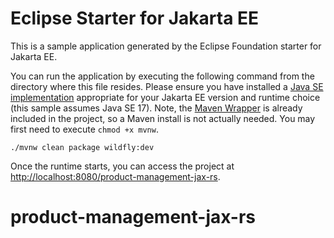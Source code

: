 # Eclipse Starter for Jakarta EE
This is a sample application generated by the Eclipse Foundation starter for Jakarta EE.

You can run the application by executing the following command from the directory where this file resides. Please ensure you have installed a [Java SE implementation](https://adoptium.net) appropriate for your Jakarta EE version and runtime choice (this sample assumes Java SE 17). Note, the [Maven Wrapper](https://maven.apache.org/wrapper/) is already included in the project, so a Maven install is not actually needed. You may first need to execute `chmod +x mvnw`.

```
./mvnw clean package wildfly:dev
```

Once the runtime starts, you can access the project at [http://localhost:8080/product-management-jax-rs](http://localhost:8080/product-management-jax-rs).

# product-management-jax-rs
